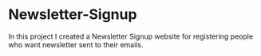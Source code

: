 # Newsletter-Signup
In this project I created a Newsletter Signup website for registering people who want newsletter sent to their emails.

